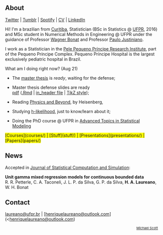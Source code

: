 ## About

[Twitter](https://twitter.com/hap_laureano) |
[Tumblr](tumblr/) |
[Spotify](https://open.spotify.com/user/12147941733) |
[CV](vitae.pdf) |
[LinkedIn](https://www.linkedin.com/in/henrique-laureano-025328179/)

Hi! I'm a brazilian from [Curitiba](https://goo.gl/K1Qcdv), Statistician
(BSc in Statistics @ [UFPR](https://goo.gl/DtVAbi), 2016) and MSc
student in Numerical Methods in Engineering @ UFPR under the guidance of
Professor [Wagner Bonat](http://www.leg.ufpr.br/~wagner/) and Professor
[Paulo Justiniano](http://leg.ufpr.br/~paulojus/).

I work as a Statistician in the [Pele Pequeno Príncipe Research
Institute](http://www.pelepequenoprincipe.org.br/), part of the Pequeno
Príncipe Complex. Pequeno Príncipe Hospital is the largest exclusively
pediatric hospital in Brazil.

What am I doing right now? (Aug 21)

+ The [master thesis](THESIS/thesis/thesis.pdf) is *ready*,
  waiting for the defense;

+ Master thesis defense slides are ready\
  [pdf](THESIS/aqua/slides.pdf)
  ([.Rmd](THESIS/aqua/slides.Rmd) |
   [in_header file](THESIS/aqua/beamerheader.txt) |
   [TikZ style](THESIS/aqua/tikzit.sty));

+ Reading
  [Physics and Beyond](https://en.wikipedia.org/wiki/Physics_and_Beyond),
  by Heisenberg,

+ Studying
  [h-likelihood](https://www.amazon.com/Generalized-Linear-Models-Random-Effects/dp/1498720617/ref=sr_1_1?crid=3GYWLSOWV3JVP&dchild=1&keywords=Generalized+Linear+Models+with+Random+Effects%3A+Unified+Analysis+via+H-likelihood%2C+Second+Edition&qid=1620398604&sprefix=physics+and+beyond+%2Caps%2C274&sr=8-1),
  just to know/learn about it;

+ Doing the PhD course @ UFPR in
  [Advanced Topics in Statistical Modeling](courses/quasilkl/slides.pdf)

<span style="background-color: #FFFF00">
      [Courses](courses/) |
      [Stuff](stuff/) |
      [Presentations](presentations/) |
      [Papers](papers/)</span>

## News

Accepted in
[Journal of Statistical Computation and Simulation](https://www.google.com/search?q=journal+of+statistical+computation+and+simulation):

**Unit gamma mixed regression models for continuous bounded data**\
R. R. Petterle, C. A. Taconeli, J. L. P. da Silva, G. P. da Silva,
**H. A. Laureano**, W. H. Bonat

## Contact

[laureano@ufpr.br](laureano@ufpr.br) |
[henriquelaureano@outlook.com](<henriquelaureano@outlook.com)

<!-- font-size default: 14px -->
<p><a href="mike.html" style="float: right; font-size: 11px">
    Michael Scott</a></p>

